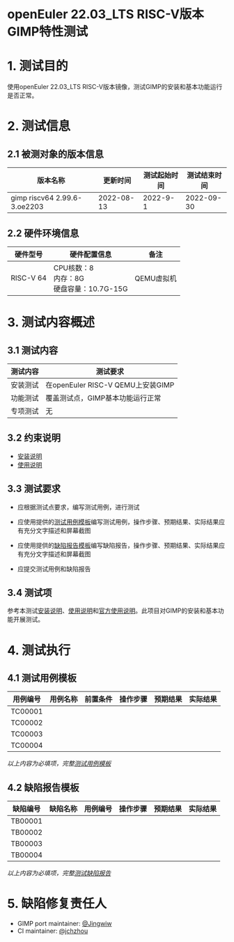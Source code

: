 # openEuler 22.03_LTS RISC-V版本GIMP特性测试

# 1. 测试目的

使用openEuler 22.03_LTS RISC-V版本镜像，测试GIMP的安装和基本功能运行是否正常。

# 2. 测试信息

## 2.1 被测对象的版本信息

| 版本名称     | 更新时间   | 测试起始时间 | 测试结束时间 |
| ------------ | ---------- | ------------ | ------------ |
| gimp riscv64 2.99.6-3.oe2203 | 2022-08-13 | 2022-9-1             | 2022-09-30             |

## 2.2 硬件环境信息

| 硬件型号  | 硬件配置信息                            | 备注       |
| --------- | --------------------------------------- | ---------- |
| RISC-V 64 | CPU核数：8<br>内存：8G<br>硬盘容量：10.7G-15G | QEMU虚拟机 |

# 3. 测试内容概述

## 3.1   测试内容

| 测试内容 | 测试要求                         |
| -------- | -------------------------------- |
| 安装测试 | 在openEuler RISC-V QEMU上安装GIMP |
| 功能测试 | 覆盖测试点，GIMP基本功能运行正常  |
| 专项测试 | 无                               |

## 3.2   约束说明

- [安装说明](./GIMP_installation_guide.md)
- [使用说明](./GIMP_userguide.md)

## 3.3 测试要求

- 应根据测试点要求，编写测试用例，进行测试

- 应使用提供的[测试用例模板](./测试用例模板.xlsx)编写测试用例，操作步骤、预期结果、实际结果应有充分文字描述和屏幕截图

- 应使用提供的[缺陷报告模板](./缺陷报告模板.xlsx)编写缺陷报告，操作步骤、预期结果、实际结果应有充分文字描述和屏幕截图

- 应提交测试用例和缺陷报告

## 3.4   测试项

参考本测试[安装说明](./GIMP_installation_guide.md)、[使用说明](./GIMP_userguide.md)和[官方使用说明](https://docs.gimp.org/2.10/en/)。此项目对GIMP的安装和基本功能开展测试。

# 4. 测试执行

## 4.1   测试用例模板

| 用例编号 | 用例名称 | 前置条件 | 操作步骤 | 预期结果 | 实际结果 |
| -------- | -------- | -------- | -------- | -------- | -------- |
| TC00001  |          |          |          |          |          |
| TC00002  |          |          |          |          |          |
| TC00003  |          |          |          |          |          |
| TC00004  |          |          |          |          |          |

*以上内容为必填项，完整[测试用例模板](./测试用例模板.xlsx)*

## 4.2   缺陷报告模板

| 缺陷编号 | 缺陷名称 | 用例编号 | 操作步骤 | 预期结果 | 实际结果 |
| -------- | -------- | -------- | -------- | -------- | -------- |
| TB00001  |          |          |          |          |          |
| TB00002  |          |          |          |          |          |
| TB00003  |          |          |          |          |          |
| TB00004  |          |          |          |          |          |

   *以上内容为必填项，完整[测试缺陷报告](./缺陷报告模板.xlsx)*

# 5. 缺陷修复责任人

- GIMP port maintainer: [@Jingwiw](https://gitee.com/Jingwiw)
- CI maintainer: [@jchzhou](https://gitee.com/jchzhou)
